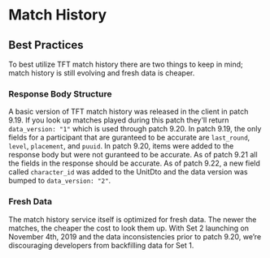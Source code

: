 # Match History
## Best Practices
To best utilize TFT match history there are two things to keep in mind; match history is still evolving and fresh data is cheaper.

### Response Body Structure
A basic version of TFT match history was released in the client in patch 9.19\. If you look up matches played during this patch they'll return `data_version: "1"` which is used through patch 9.20\. In patch 9.19, the only fields for a participant that are guranteed to be accurate are `last_round`, `level`, `placement`, and `puuid`. In patch 9.20, items were added to the response body but were not guranteed to be accurate. As of patch 9.21 all the fields in the response should be accurate. As of patch 9.22, a new field called `character_id` was added to the UnitDto and the data version was bumped to `data_version: "2"`.

### Fresh Data
The match history service itself is optimized for fresh data. The newer the matches, the cheaper the cost to look them up. With Set 2 launching on November 4th, 2019 and the data inconsistencies prior to patch 9.20, we’re discouraging developers from backfilling data for Set 1.
